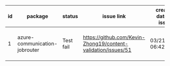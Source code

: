 
| id | package | status | issue link | created date of issue | update date of issue | run date of pipeline | pipeline run link |
|----|---------|--------|------------|-----------------------|----------------------| ---------------------| ----------------- |
| 1 | azure-communication-jobrouter | Test fail | https://github.com/Kevin-Zhong19/content-validation/issues/51 | 03/21/2025 06:42:47 | 03/21/2025 06:42:47 | 3/21/2025 6:44:04 AM | https://dev.azure.com/v-qzhong0321/content-validation-automation/_build/results?buildId=1 |